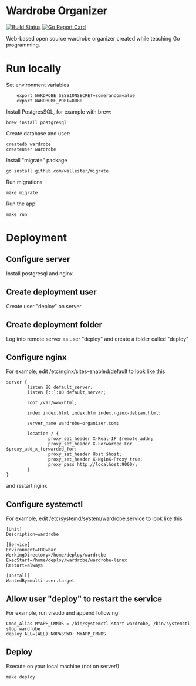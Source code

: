 # Wardrobe Organizer

[![Build Status](https://travis-ci.org/tanel/wardrobe-organizer.svg?branch=master)](https://travis-ci.org/tanel/wardrobe-organizer) [![Go Report Card](https://goreportcard.com/badge/github.com/tanel/wardrobe-organizer)](https://goreportcard.com/report/github.com/tanel/wardrobe-organizer)

Web-based open source wardrobe organizer created while teaching Go programming.

# Run locally

Set environment variables

        export WARDROBE_SESSIONSECRET=somerandomvalue
        export WARDROBE_PORT=8080

Install PostgresSQL, for example with brew:

	brew install postgresql

Create database and user:

	createdb wardrobe
	createuser wardrobe

Install "migrate" package

	go install github.com/wallester/migrate

Run migrations

	make migrate

Run the app

	make run

# Deployment

## Configure server

Install postgresql and nginx

## Create deployment user

Create user "deploy" on server

## Create deployment folder

Log into remote server as user "deploy" and create a folder called "deploy"

## Configure nginx

For example, edit /etc/nginx/sites-enabled/default to look like this

```
server {
        listen 80 default_server;
        listen [::]:80 default_server;

        root /var/www/html;

        index index.html index.htm index.nginx-debian.html;

        server_name wardrobe-organizer.com;

        location / {
                proxy_set_header X-Real-IP $remote_addr;
                proxy_set_header X-Forwarded-For $proxy_add_x_forwarded_for;
                proxy_set_header Host $host;
                proxy_set_header X-NginX-Proxy true;
                proxy_pass http://localhost:9000/;
        }
}
```

and restart nginx

## Configure systemctl

For example, edit /etc/systemd/system/wardrobe.service to look like this

```
[Unit]
Description=wardrobe

[Service]
Environment=FOO=bar
WorkingDirectory=/home/deploy/wardrobe
ExecStart=/home/deploy/wardrobe/wardrobe-linux
Restart=always

[Install]
WantedBy=multi-user.target
```

## Allow user "deploy" to restart the service

For example, run visudo and append following:

```
Cmnd_Alias MYAPP_CMNDS = /bin/systemctl start wardrobe, /bin/systemctl stop wardrobe
deploy ALL=(ALL) NOPASSWD: MYAPP_CMNDS
```

## Deploy

Execute on your local machine (not on server!)

	make deploy
